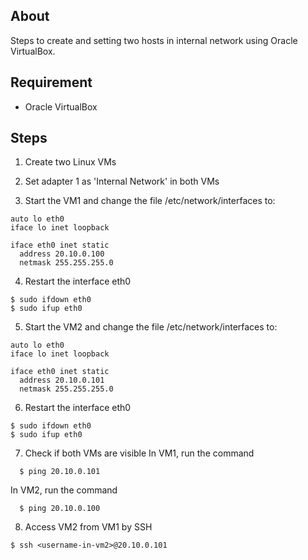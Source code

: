## About
Steps to create and setting two hosts in internal network using Oracle VirtualBox. 

## Requirement
- Oracle VirtualBox

## Steps
1. Create two Linux VMs

2. Set adapter 1 as 'Internal Network' in both VMs

3. Start the VM1 and change the file /etc/network/interfaces to:
```
auto lo eth0
iface lo inet loopback

iface eth0 inet static
  address 20.10.0.100
  netmask 255.255.255.0
```

4. Restart the interface eth0
```
$ sudo ifdown eth0
$ sudo ifup eth0
```

5. Start the VM2 and change the file /etc/network/interfaces to:
```
auto lo eth0
iface lo inet loopback

iface eth0 inet static
  address 20.10.0.101
  netmask 255.255.255.0
```

6. Restart the interface eth0
```
$ sudo ifdown eth0
$ sudo ifup eth0
```

7. Check if both VMs are visible
In VM1, run the command
```
  $ ping 20.10.0.101
```

In VM2, run the command
```
  $ ping 20.10.0.100
```

8. Access VM2 from VM1 by SSH
```
$ ssh <username-in-vm2>@20.10.0.101 
```

